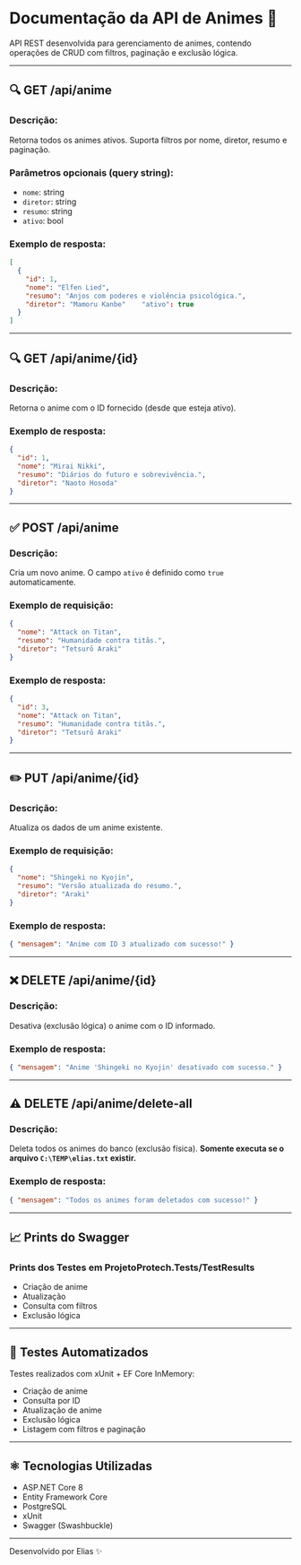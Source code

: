 # Documentação da API de Animes 🌟

API REST desenvolvida para gerenciamento de animes, contendo operações de CRUD com filtros, paginação e exclusão lógica.

---

## 🔍 GET /api/anime

### Descrição:

Retorna todos os animes ativos. Suporta filtros por nome, diretor, resumo e paginação.

### Parâmetros opcionais (query string):

* `nome`: string
* `diretor`: string
* `resumo`: string
* `ativo`: bool

### Exemplo de resposta:

```json
[
  {
    "id": 1,
    "nome": "Elfen Lied",
    "resumo": "Anjos com poderes e violência psicológica.",
    "diretor": "Mamoru Kanbe"    "ativo": true
  }
]
```

---

## 🔍 GET /api/anime/{id}

### Descrição:

Retorna o anime com o ID fornecido (desde que esteja ativo).

### Exemplo de resposta:

```json
{
  "id": 1,
  "nome": "Mirai Nikki",
  "resumo": "Diários do futuro e sobrevivência.",
  "diretor": "Naoto Hosoda"
}
```

---

## ✅ POST /api/anime

### Descrição:

Cria um novo anime. O campo `ativo` é definido como `true` automaticamente.

### Exemplo de requisição:

```json
{
  "nome": "Attack on Titan",
  "resumo": "Humanidade contra titãs.",
  "diretor": "Tetsurō Araki"
}
```

### Exemplo de resposta:

```json
{
  "id": 3,
  "nome": "Attack on Titan",
  "resumo": "Humanidade contra titãs.",
  "diretor": "Tetsurō Araki"
}
```

---

## ✏️ PUT /api/anime/{id}

### Descrição:

Atualiza os dados de um anime existente.

### Exemplo de requisição:

```json
{
  "nome": "Shingeki no Kyojin",
  "resumo": "Versão atualizada do resumo.",
  "diretor": "Araki"
}
```

### Exemplo de resposta:

```json
{ "mensagem": "Anime com ID 3 atualizado com sucesso!" }
```

---

## ❌ DELETE /api/anime/{id}

### Descrição:

Desativa (exclusão lógica) o anime com o ID informado.

### Exemplo de resposta:

```json
{ "mensagem": "Anime 'Shingeki no Kyojin' desativado com sucesso." }
```

---

## ⚠️ DELETE /api/anime/delete-all

### Descrição:

Deleta todos os animes do banco (exclusão física). **Somente executa se o arquivo `C:\TEMP\elias.txt` existir.**

### Exemplo de resposta:

```json
{ "mensagem": "Todos os animes foram deletados com sucesso!" }
```

---

## 📈 Prints do Swagger

### Prints dos Testes em ProjetoProtech.Tests/TestResults

* Criação de anime
* Atualização
* Consulta com filtros
* Exclusão lógica

---

## 🔧 Testes Automatizados

Testes realizados com xUnit + EF Core InMemory:

* Criação de anime
* Consulta por ID
* Atualização de anime
* Exclusão lógica
* Listagem com filtros e paginação

---

## ⚛️ Tecnologias Utilizadas

* ASP.NET Core 8
* Entity Framework Core
* PostgreSQL
* xUnit
* Swagger (Swashbuckle)

---

Desenvolvido por Elias ✨
